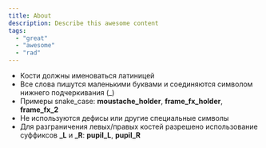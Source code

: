 ```yaml
---
title: About
description: Describe this awesome content
tags:
  - "great"
  - "awesome"
  - "rad"
---
```

- Кости должны именоваться латиницей
- Все слова пишутся маленькими буквами и соединяются символом нижнего подчеркивания (_)
- Примеры snake_case: **moustache_holder**, **frame_fx_holder**, **frame_fx_2**
- Не используются дефисы или другие специальные символы
- Для разграничения левых/правых костей разрешено использование суффиксов **_L** и **_R**: **pupil_L**, **pupil_R**
